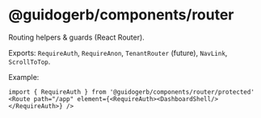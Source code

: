 # @guidogerb/components/router

Routing helpers & guards (React Router).

Exports: `RequireAuth`, `RequireAnon`, `TenantRouter` (future), `NavLink`, `ScrollToTop`.

Example:
```tsx
import { RequireAuth } from '@guidogerb/components/router/protected'
<Route path="/app" element={<RequireAuth><DashboardShell/></RequireAuth>} />
```
